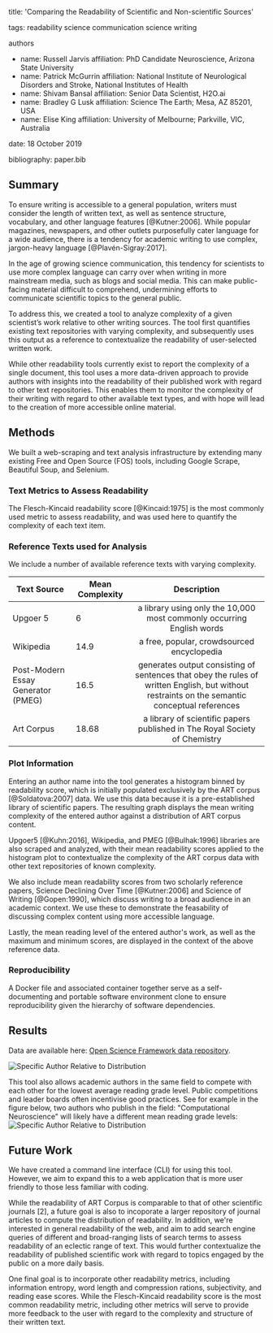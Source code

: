 title: 'Comparing the Readability of Scientific and Non-scientific Sources'

tags:
  readability
  science communication
  science writing

authors
  - name: Russell Jarvis
    affiliation: PhD Candidate Neuroscience, Arizona State University
  - name: Patrick McGurrin
    affiliation: National Institute of Neurological Disorders and Stroke, National Institutes of Health
  - name: Shivam Bansal
    affiliation: Senior Data Scientist, H2O.ai
  - name: Bradley G Lusk
    affiliation: Science The Earth; Mesa, AZ 85201, USA
  - name: Elise King
    affiliation: University of Melbourne; Parkville, VIC, Australia
   

date: 18 October 2019

bibliography: paper.bib

## Summary
To ensure writing is accessible to a general population, writers must consider the length of written text, as well as sentence structure, vocabulary, and other language features [@Kutner:2006]. While popular magazines, newspapers, and other outlets purposefully cater language for a wide audience, there is a tendency for academic writing to use complex, jargon-heavy language [@Plavén-Sigray:2017].

In the age of growing science communication, this tendency for scientists to use more complex language can carry over when writing in more mainstream media, such as blogs and social media. This can make public-facing material difficult to comprehend, undermining efforts to communicate scientific topics to the general public.

To address this, we created a tool to analyze complexity of a given scientist’s work relative to other writing sources. The tool first quantifies existing text repositories with varying complexity, and subsequently uses this output as a reference to contextualize the readability of user-selected written work.

While other readability tools currently exist to report the complexity of a single document, this tool uses a more data-driven approach to provide authors with insights into the readability of their published work with regard to other text repositories. This enables them to monitor the complexity of their writing with regard to other available text types, and with hope will lead to the creation of more accessible online material.

## Methods
We built a web-scraping and text analysis infrastructure by extending many existing Free and Open Source (FOS) tools, including Google Scrape, Beautiful Soup, and Selenium.

### Text Metrics to Assess Readability
The Flesch-Kincaid readability score [@Kincaid:1975] is the most commonly used metric to assess readability, and was used here to quantify the complexity of each text item.

### Reference Texts used for Analysis
We include a number of available reference texts with varying complexity.

| Text Source | Mean Complexity | Description |
|----------|----------|:-------------:|
| Upgoer 5                            | 6   | a library using only the 10,000 most commonly occurring English words |
| Wikipedia                               | 14.9 | a free, popular, crowdsourced encyclopedia   |
| Post-Modern Essay Generator (PMEG)  | 16.5 | generates output consisting of sentences that obey the rules of written English, but without restraints on the semantic conceptual references   |
| Art Corpus                       | 18.68  | a library of scientific papers published in The Royal Society of Chemistry |

### Plot Information
Entering an author name into the tool generates a histogram binned by readability score, which is initially populated exclusively by the ART corpus [@Soldatova:2007] data. We use this data because it is a pre-established library of scientific papers. The resulting graph displays the mean writing complexity of the entered author against a distribution of ART corpus content.

Upgoer5 [@Kuhn:2016], Wikipedia, and PMEG [@Bulhak:1996] libraries are also scraped and analyzed, with their mean readability scores applied to the histogram plot to contextualize the complexity of the ART corpus data with other text repositories of known complexity.

We also include mean readability scores from two scholarly reference papers, Science Declining Over Time [@Kutner:2006] and Science of Writing [@Gopen:1990], which discuss writing to a broad audience in an academic context. We use these to demonstrate the feasability of discussing complex content using more accessible language.

Lastly, the mean reading level of the entered author's work, as well as the maximum and minimum scores, are displayed in the context of the above reference data.

### Reproducibility
A Docker file and associated container together serve as a self-documenting and portable software environment clone to ensure reproducibility given the hierarchy of software dependencies.

## Results
Data are available here: [Open Science Framework data repository](https://osf.io/dashboard).

![Specific Author Relative to Distribution](competition_author_joss.png)

This tool also allows academic authors in the same field to compete with each other for the lowest average reading grade level. Public competitions and leader boards often incentivise good practices.
See for example in the figure below, two authors who publish in the field: "Computational Neuroscience" will likely have a different mean reading grade levels:
![Specific Author Relative to Distribution](compete.png)


## Future Work
We have created a command line interface (CLI) for using this tool. However, we aim to expand this to a web application that is more user friendly to those less familiar with coding.

While the readability of ART Corpus is comparable to that of other scientific journals [2], a future goal is also to incoporate a larger repository of journal articles to compute the distribution of readability. In addition, we're interested in general readability of the web, and aim to add search engine queries of different and broad-ranging lists of search terms to assess readability of an eclectic range of text. This would further contextualize the readability of published scientific work with regard to topics engaged by the public on a more daily basis.

One final goal is to incorporate other readability metrics, including information entropy, word length and compression rations, subjectivity, and reading ease scores. While the Flesch-Kincaid readability score is the most common readability metric, including other metrics will serve to provide more feedback to the user with regard to the complexity and structure of their written text.
